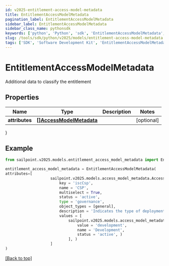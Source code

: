 ```yaml
---
id: v2025-entitlement-access-model-metadata
title: EntitlementAccessModelMetadata
pagination_label: EntitlementAccessModelMetadata
sidebar_label: EntitlementAccessModelMetadata
sidebar_class_name: pythonsdk
keywords: ['python', 'Python', 'sdk', 'EntitlementAccessModelMetadata', 'V2025EntitlementAccessModelMetadata'] 
slug: /tools/sdk/python/v2025/models/entitlement-access-model-metadata
tags: ['SDK', 'Software Development Kit', 'EntitlementAccessModelMetadata', 'V2025EntitlementAccessModelMetadata']
---
```


# EntitlementAccessModelMetadata

Additional data to classify the entitlement

## Properties

Name | Type | Description | Notes
------------ | ------------- | ------------- | -------------
**attributes** | [**[]AccessModelMetadata**](access-model-metadata) |  | [optional] 
}

## Example

```python
from sailpoint.v2025.models.entitlement_access_model_metadata import EntitlementAccessModelMetadata

entitlement_access_model_metadata = EntitlementAccessModelMetadata(
attributes=[
                    sailpoint.v2025.models.access_model_metadata.AccessModelMetadata(
                        key = 'iscCsp', 
                        name = 'CSP', 
                        multiselect = True, 
                        status = 'active', 
                        type = 'governance', 
                        object_types = [general], 
                        description = 'Indicates the type of deployment environment of an access item.', 
                        values = [
                            sailpoint.v2025.models.access_model_metadata_values_inner.AccessModelMetadata_values_inner(
                                value = 'development', 
                                name = 'Development', 
                                status = 'active', )
                            ], )
                    ]
)

```
[[Back to top]](#) 

